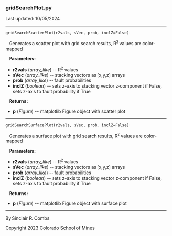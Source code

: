 ### gridSearchPlot.py

Last updated: 10/05/2024

---
`gridSearchScatterPlot(r2vals, sVec, prob, inclZ=False)`

&nbsp;&nbsp; Generates a scatter plot with grid search results, R<sup>2</sup> values are color-mapped

&nbsp;&nbsp; **Parameters:**

* **r2vals** (*array_like*) -- R<sup>2</sup> values
* **sVec** (*array_like*) -- stacking vectors as [x,y,z] arrays
* **prob** (*array_like*) -- fault probabilities
* **inclZ** (*boolean*) -- sets z-axis to stacking vector z-component if False, sets z-axis to fault probability if True

&nbsp;&nbsp; **Returns:**

* **p** (*Figure*) -- matplotlib Figure object with scatter plot

---
`gridSearchSurfacePlot(r2vals, sVec, prob, inclZ=False)`

&nbsp;&nbsp; Generates a surface plot with grid search results, R<sup>2</sup> values are color-mapped

&nbsp;&nbsp; **Parameters:**

* **r2vals** (*array_like*) -- R<sup>2</sup> values
* **sVec** (*array_like*) -- stacking vectors as [x,y,z] arrays
* **prob** (*array_like*) -- fault probabilities
* **inclZ** (*boolean*) -- sets z-axis to stacking vector z-component if False, sets z-axis to fault probability if True

&nbsp;&nbsp; **Returns:**

* **p** (*Figure*) -- matplotlib Figure object with surface plot

---
By Sinclair R. Combs

Copyright 2023 Colorado School of Mines
